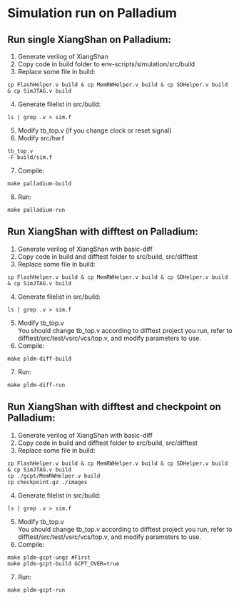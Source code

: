 # Simulation run on Palladium

## Run single XiangShan on Palladium:
1. Generate verilog of XiangShan
2. Copy code in build folder to env-scripts/simulation/src/build
3. Replace some file in build:
```
cp FlashHelper.v build & cp MemRWHelper.v build & cp SDHelper.v build & cp SimJTAG.v build
```
4. Generate filelist in src/build:
```
ls | grep .v > sim.f
```
5. Modify tb_top.v (if you change clock or reset signal)
6. Modify src/hw.f
```
tb_top.v
-F build/sim.f
```
7. Compile:
```
make palladium-build
```
8. Run:
```
make palladium-run
```

## Run XiangShan with difftest on Palladium:
1. Generate verilog of XiangShan with basic-diff
2. Copy code in build and difftest folder to src/build, src/difftest
3. Replace some file in build:
```
cp FlashHelper.v build & cp MemRWHelper.v build & cp SDHelper.v build & cp SimJTAG.v build
```
4. Generate filelist in src/build:
```
ls | grep .v > sim.f
```
5. Modify tb_top.v  
  You should change tb_top.v according to difftest project you run, refer to difftest/src/test/vsrc/vcs/top.v, and modify parameters to use.
6. Compile:
```
make pldm-diff-build
```
7. Run:
```
make pldm-diff-run
```


## Run XiangShan with difftest and checkpoint on Palladium:

1. Generate verilog of XiangShan with basic-diff
2. Copy code in build and difftest folder to src/build, src/difftest
3. Replace some file in build:
```
cp FlashHelper.v build & cp MemRWHelper.v build & cp SDHelper.v build & cp SimJTAG.v build
cp ./gcpt/MemRWHelper.v build
cp checkpoint.gz ./images
```
4. Generate filelist in src/build:
```
ls | grep .v > sim.f
```
5. Modify tb_top.v  
  You should change tb_top.v according to difftest project you run, refer to difftest/src/test/vsrc/vcs/top.v, and modify parameters to use.
6. Compile:
```
make pldm-gcpt-ungz #First
make pldm-gcpt-build GCPT_OVER=true
```
7. Run:
```
make pldm-gcpt-run
```